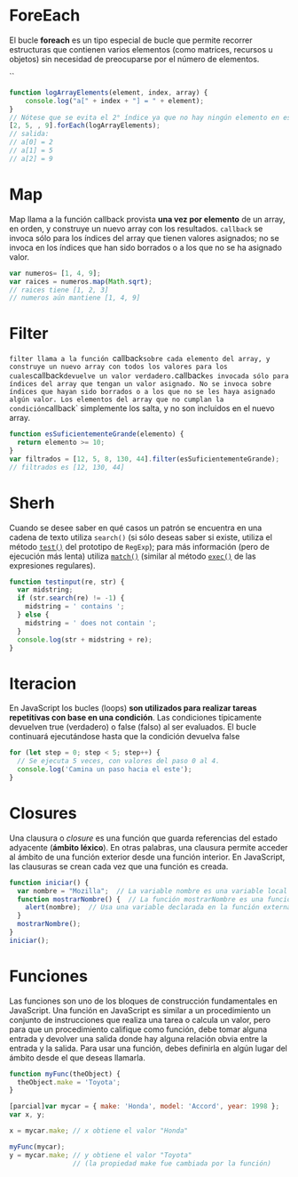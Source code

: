 # ForeEach

El bucle **foreach** es un tipo especial de bucle que permite recorrer estructuras que contienen varios elementos (como matrices, recursos u objetos) sin necesidad de preocuparse por el número de elementos.

``

```javascript
function logArrayElements(element, index, array) {
    console.log("a[" + index + "] = " + element);
}
// Nótese que se evita el 2° índice ya que no hay ningún elemento en esa posición del array
[2, 5, , 9].forEach(logArrayElements);
// salida:
// a[0] = 2
// a[1] = 5
// a[2] = 9
```

# Map

Map llama a la función callback provista **una vez por elemento** de un array, en orden, y construye un nuevo array con los resultados. `callback` se invoca sólo para los índices del array que tienen valores asignados; no se invoca en los índices que han sido borrados o a los que no se ha asignado valor.

```javascript
var numeros= [1, 4, 9];
var raices = numeros.map(Math.sqrt);
// raices tiene [1, 2, 3]
// numeros aún mantiene [1, 4, 9]
```

# Filter

`filter llama a la función `callback` sobre cada elemento del array, y construye un nuevo array con todos los valores para los cuales `callback` devuelve un valor verdadero. `callback` es invocada sólo para índices del array que tengan un valor asignado. No se invoca sobre índices que hayan sido borrados o a los que no se les haya asignado algún valor. Los elementos del array que no cumplan la condición `callback` simplemente los salta, y no son incluidos en el nuevo array.



```javascript
function esSuficientementeGrande(elemento) {
  return elemento >= 10;
}
var filtrados = [12, 5, 8, 130, 44].filter(esSuficientementeGrande);
// filtrados es [12, 130, 44]
```

# Sherh

Cuando se desee saber en qué casos un patrón se encuentra en una cadena de texto utiliza `search()` (si sólo deseas saber si existe, utiliza el método [`test()`](https://developer.mozilla.org/es/docs/Web/JavaScript/Reference/Global_Objects/RegExp/test) del prototipo de `RegExp`); para más información (pero de ejecución más lenta) utiliza [`match()`](https://developer.mozilla.org/es/docs/Web/JavaScript/Reference/Global_Objects/String/match) (similar al método [`exec()`](https://developer.mozilla.org/es/docs/Web/JavaScript/Reference/Global_Objects/RegExp/exec) de las expresiones regulares).



```javascript
function testinput(re, str) {
  var midstring;
  if (str.search(re) != -1) {
    midstring = ' contains ';
  } else {
    midstring = ' does not contain ';
  }
  console.log(str + midstring + re);
}
```

# Iteracion

En JavaScript los bucles (loops) **son utilizados para realizar tareas repetitivas con base en una condición**. Las condiciones típicamente devuelven true (verdadero) o false (falso) al ser evaluados. El bucle continuará ejecutándose hasta que la condición devuelva false



```javascript
for (let step = 0; step < 5; step++) {
  // Se ejecuta 5 veces, con valores del paso 0 al 4.
  console.log('Camina un paso hacia el este');
}
```

# Closures

Una clausura o *closure* es una función que guarda referencias del estado adyacente (**ámbito léxico**). En otras palabras, una clausura permite acceder al ámbito de una función exterior desde una función interior. En JavaScript, las clausuras se crean cada vez que una función es creada.



```javascript
function iniciar() {
  var nombre = "Mozilla";  // La variable nombre es una variable local creada por iniciar.
  function mostrarNombre() {  // La función mostrarNombre es una función interna, una clausura.
    alert(nombre);  // Usa una variable declarada en la función externa.
  }
  mostrarNombre();
}
iniciar();
```

# Funciones

Las funciones son uno de los bloques de construcción fundamentales en JavaScript. Una función en JavaScript es similar a un procedimiento  un conjunto de instrucciones que realiza una tarea o calcula un valor, pero para que un procedimiento califique como función, debe tomar alguna entrada y devolver una salida donde hay alguna relación obvia entre la entrada y la salida. Para usar una función, debes definirla en algún lugar del ámbito desde el que deseas llamarla.



```javascript
function myFunc(theObject) {
  theObject.make = 'Toyota';
}

[parcial]var mycar = { make: 'Honda', model: 'Accord', year: 1998 };
var x, y;

x = mycar.make; // x obtiene el valor "Honda"

myFunc(mycar);
y = mycar.make; // y obtiene el valor "Toyota"
                // (la propiedad make fue cambiada por la función)
```